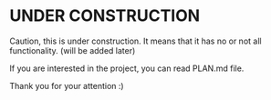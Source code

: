 # **UNDER CONSTRUCTION**
Caution, this is under construction. It means that it has no or not all functionality. (will be added later)

If you are interested in the project, you can read PLAN.md file.


Thank you for your attention :)
